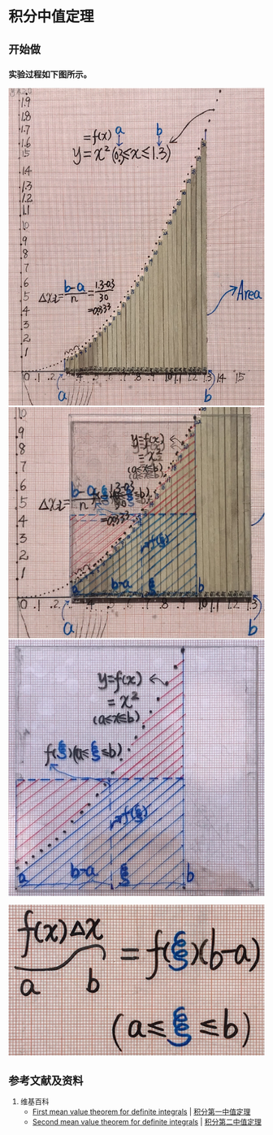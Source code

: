# 积分中值定理

## 开始做

### 实验过程如下图所示。

![](/images/积分/定积分/积分中值定理/1a1.jpg)
![](/images/积分/定积分/积分中值定理/1a2.jpg)
![](/images/积分/定积分/积分中值定理/1a3.jpg)

![](/images/积分/定积分/积分中值定理/2a1.jpg)

## 参考文献及资料

1. 维基百科
	- [First mean value theorem for definite integrals](https://en.wikipedia.org/wiki/First_mean_value_theorem_for_definite_integrals) | [积分第一中值定理](https://zh.wikipedia.org/wiki/积分第一中值定理) 
	- [Second mean value theorem for definite integrals](https://en.wikipedia.org/wiki/Second_mean_value_theorem_for_definite_integrals) | [积分第二中值定理](https://zh.wikipedia.org/wiki/积分第二中值定理) 


